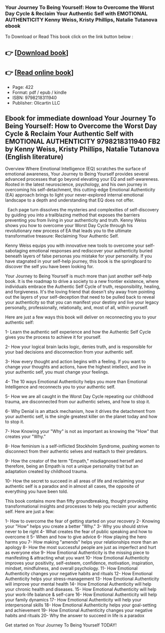 ### Your Journey To Being Yourself: How to Overcome the Worst Day Cycle & Reclaim Your Authentic Self with EMOTIONAL AUTHENTICITY Kenny Weiss, Kristy Phillips, Natalie Tutanova ebook

To Download or Read This book click on the link button below :

## 👉  [**[Download book](http://filesbooks.info/download.php?group=book&from=github.com&id=694997&lnk=1063 "Download book")**]

## 👉  [**[Read online book](http://filesbooks.info/download.php?group=book&from=github.com&id=694997&lnk=1063 "Read online book")**]


* Page: 422
* Format: pdf / epub / kindle
* ISBN: 9798218311940
* Publisher: Olicartin LLC



## Ebook for immediate download Your Journey To Being Yourself: How to Overcome the Worst Day Cycle & Reclaim Your Authentic Self with EMOTIONAL AUTHENTICITY 9798218311940 FB2 by Kenny Weiss, Kristy Phillips, Natalie Tutanova (English literature)


Overview
Where Emotional Intelligence (EQ) scratches the surface of emotional awareness, Your Journey to Being Yourself provides several advanced processes that go beyond elevating your EQ and self-awareness. Rooted in the latest neuroscience, psychology, and his own journey in overcoming his self-detachment, this cutting-edge Emotional Authenticity (EA) approach brings to light your never-explored internal emotional landscape to a depth and understanding that EQ does not offer.
 
   Each page turn dissolves the mysteries and complexities of self-discovery by guiding you into a trailblazing method that exposes the barriers preventing you from living in your authenticity and truth. Kenny Weiss shows you how to overcome your Worst Day Cycle through his revolutionary new process of EA that leads you to the ultimate transformative treasure: Reclaiming Your Authentic Self.   
 
 Kenny Weiss equips you with innovative new tools to overcome your self-sabotaging emotional responses and rediscover your authenticity buried beneath layers of false personas you mistake for your personality. If you have stagnated in your self-help journey, this book is the springboard to discover the self you have been looking for.  
 
 Your Journey to Being Yourself is much more than just another self-help book. It is the roadmap to drive a society to a new frontier existence, where individuals embrace the Authentic Self Cycle of truth, responsibility, healing, and forgiveness. It&#039;s the loving friend that doesn&#039;t shy away from pointing out the layers of your self-deception that need to be pulled back to reveal your authenticity so that you can manifest your destiny and live your legacy personally, professionally, relationally, and, most of all, within yourself.
 
 Here are just a few ways this book will deliver on reconnecting you to your authentic self:
 
 1- Learn the authentic self experience and how the Authentic Self Cycle gives you the process to achieve it for yourself.
 
 2- How your logical brain lacks logic, denies truth, and is responsible for your bad decisions and disconnection from your authentic self.
 
 3- How every thought and action begins with a feeling. If you want to change your thoughts and actions, have the highest intellect, and live in your authentic self, you must change your feelings.
 
 4- The 10 ways Emotional Authenticity helps you more than Emotional Intelligence and reconnects you to your authentic self.
 
 5- How we are all caught in the Worst Day Cycle repeating our childhood trauma, are disconnected from our authentic selves, and how to stop it.
 
 6- Why Denial is an attack mechanism, how it drives the detachment from your authentic self, is the single greatest killer on the planet today and how to stop it.
 
 7- How Knowing your &quot;Why&quot; is not as important as knowing the &quot;How&quot; that creates your &quot;Why.&quot;
 
 8- How feminism is a self-inflicted Stockholm Syndrome, pushing women to disconnect from their authentic selves and reattach to their predators.
 
 9- How the creator of the term &quot;Empath,&quot; misdiagnosed herself and therefore, being an Empath is not a unique personality trait but an adaptation created by childhood trauma.
 
 10- How the secret to succeed in all areas of life and reclaiming your authentic self is a paradox and in almost all cases, the opposite of everything you have been told. 
 
 
 This book contains more than fifty groundbreaking, thought provoking transformational insights and processes to help you reclaim your authentic self. Here are just a few:
 
 1- How to overcome the fear of getting started on your recovery
 2- Knowing your &quot;How&quot; helps you create a better &quot;Why.&quot;
 3- Why you should strive never to be right
 4- What creates the fear of public speaking and how to overcome it
 5- When and how to give advice
 6- How playing the hero harms you
 7- How making &quot;amends&quot; helps your relationships more than an apology
 8- How the most successful people are just as imperfect and hurt as everyone else
 9- How Emotional Authenticity is the missing piece to manifesting &amp; attracting what you want
 10- How Emotional Authenticity improves your positivity, self-esteem, confidence, motivation, inspiration, mindset, mindfulness, and overall psychology.
 11- How Emotional Authenticity changes your negative habits and rituals
 12- How Emotional Authenticity helps your stress-management
 13- How Emotional Authenticity will improve your mental health
 14- How Emotional Authenticity will help your chronic health and diseases.
 15- How Emotional Authenticity will help your work-life balance &amp; self-care
 16- How Emotional Authenticity will help your family dynamics
 17- How Emotional Authenticity will help your interpersonal skills
 18- How Emotional Authenticity helps your goal-setting and achievement
 19- How Emotional Authenticity changes your negative habits and rituals
 20- Why the answer to succeed in life is a paradox
 
 Get started on Your Journey To Being Yourself TODAY!



